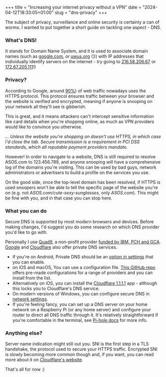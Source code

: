+++
title = "Increasing your internet privacy without a VPN"
date = "2024-04-12T18:33:05+01:00"
slug = "dns-privacy"
+++

The subject of privacy, surveillance and online security is certainly a can of worms. I wanted to put together a short guide on tackling one aspect - DNS. 

### What's DNS!

It stands for Domain Name System, and it is used to associate domain names (such as [google.com](https://google.com), or [uwus.org](https://uwus.org) 😏) with IP addresses that individually identify servers on the internet - try going to [216.58.206.67](http://216.58.206.67) or [172.67.205.111](http://172.67.205.111)!)

### Privacy?

According to Google, around [90%](https://9to5google.com/2023/08/16/chrome-https-first-mode/)) of web traffic nowadays uses the HTTPS protocol. This protocol ensures traffic between your browser and the website is verified and encrypted, meaning if anyone is snooping on your network all they'll see is gibberish. 

This is great, and it means attackers can't intercept sensitive information like card details when you're shopping online, as much as VPN providers would like to convince you otherwise.

*... Unless the website you're shopping on doesn't use HTTPS, in which case I'd close the tab. Secure transmission is a requirement in PCI DSS standards, which all reputable payment providers mandate.*

However! In order to navigate to a website, DNS is still required to resolve ASOS.com to 123.456.789, and anyone snooping will have a comprehensive log of the domains you're visiting. This can be used by bad guys, network administrators or advertisers to build a profile on the services you use.

On the good side, once the top-level domain has been resolved, if HTTPS is used snoopers won't be able to tell the specific page of the website you're on (e.g. not *ASOS.com/cute-sexy-sunglasses*, only *ASOS.com*). This might be fine with you, and in that case you can stop here.

### What you can do

Secure DNS is supported by most modern browsers and devices. Before making changes, I'd suggest you do some research on which DNS provider you'd like to go with. 

Personally I use [Quad9](https://www.quad9.net/), a non-profit provider [funded by IBM, PCH and GCA](https://www.quad9.net/news/blog/quad9-and-your-data/).
[Google](https://developers.google.com/speed/public-dns/docs/using) and [Cloudflare](https://one.one.one.one/) also offer private DNS services.

- If you're on Android, Private DNS should be an [option in settings](https://www.zdnet.com/article/how-to-turn-on-private-dns-mode-on-android-and-why-you-should/) that you can enable.
- on iOS and macOS, You can use a configuration file. [This GitHub repo](https://github.com/paulmillr/encrypted-dns) offers pre-made configurations for a range of providers and you can install from the list.
- Alternatively on iOS, you can install the [Cloudflare 1.1.1.1](https://one.one.one.one/) app - although this locks you to Cloudflare's DNS service.
- On modern versions of Windows, you can configure secure DNS in [network settings](https://learn.microsoft.com/en-us/windows-server/networking/dns/doh-client-support).
- If you're feeling fancy, you can set up a DNS server on your home network on a Raspberry Pi (or any home server) and configure your router to direct all DNS traffic through it. It's relatively straightforward if you're comfortable in the terminal, see [Pi-hole docs](https://docs.pi-hole.net/guides/dns/cloudflared/) for more info.

### Anything else?

Server name indication might still out you. SNI is the first step in a TLS handshake, the protocol used to secure your HTTPS traffic. Encrypted SNI is slowly becoming more common though and, if you want, you can read more about it on [Cloudflare's website](https://www.cloudflare.com/en-gb/learning/ssl/what-is-encrypted-sni/).

That's all for now :)